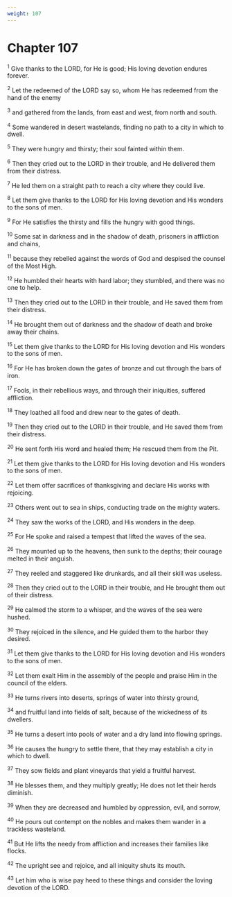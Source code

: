 ```yaml
---
weight: 107
---
```


# Chapter 107

<sup>1</sup> Give thanks to the LORD, for He is good; His loving devotion endures forever. 

<sup>2</sup> Let the redeemed of the LORD say so, whom He has redeemed from the hand of the enemy 

<sup>3</sup> and gathered from the lands, from east and west, from north and south. 

<sup>4</sup> Some wandered in desert wastelands, finding no path to a city in which to dwell. 

<sup>5</sup> They were hungry and thirsty; their soul fainted within them. 

<sup>6</sup> Then they cried out to the LORD in their trouble, and He delivered them from their distress. 

<sup>7</sup> He led them on a straight path to reach a city where they could live. 

<sup>8</sup> Let them give thanks to the LORD for His loving devotion and His wonders to the sons of men. 

<sup>9</sup> For He satisfies the thirsty and fills the hungry with good things. 

<sup>10</sup> Some sat in darkness and in the shadow of death, prisoners in affliction and chains, 

<sup>11</sup> because they rebelled against the words of God and despised the counsel of the Most High. 

<sup>12</sup> He humbled their hearts with hard labor; they stumbled, and there was no one to help. 

<sup>13</sup> Then they cried out to the LORD in their trouble, and He saved them from their distress. 

<sup>14</sup> He brought them out of darkness and the shadow of death and broke away their chains. 

<sup>15</sup> Let them give thanks to the LORD for His loving devotion and His wonders to the sons of men. 

<sup>16</sup> For He has broken down the gates of bronze and cut through the bars of iron. 

<sup>17</sup> Fools, in their rebellious ways, and through their iniquities, suffered affliction. 

<sup>18</sup> They loathed all food and drew near to the gates of death. 

<sup>19</sup> Then they cried out to the LORD in their trouble, and He saved them from their distress. 

<sup>20</sup> He sent forth His word and healed them; He rescued them from the Pit. 

<sup>21</sup> Let them give thanks to the LORD for His loving devotion and His wonders to the sons of men. 

<sup>22</sup> Let them offer sacrifices of thanksgiving and declare His works with rejoicing. 

<sup>23</sup> Others went out to sea in ships, conducting trade on the mighty waters. 

<sup>24</sup> They saw the works of the LORD, and His wonders in the deep. 

<sup>25</sup> For He spoke and raised a tempest that lifted the waves of the sea. 

<sup>26</sup> They mounted up to the heavens, then sunk to the depths; their courage melted in their anguish. 

<sup>27</sup> They reeled and staggered like drunkards, and all their skill was useless. 

<sup>28</sup> Then they cried out to the LORD in their trouble, and He brought them out of their distress. 

<sup>29</sup> He calmed the storm to a whisper, and the waves of the sea were hushed. 

<sup>30</sup> They rejoiced in the silence, and He guided them to the harbor they desired. 

<sup>31</sup> Let them give thanks to the LORD for His loving devotion and His wonders to the sons of men. 

<sup>32</sup> Let them exalt Him in the assembly of the people and praise Him in the council of the elders. 

<sup>33</sup> He turns rivers into deserts, springs of water into thirsty ground, 

<sup>34</sup> and fruitful land into fields of salt, because of the wickedness of its dwellers. 

<sup>35</sup> He turns a desert into pools of water and a dry land into flowing springs. 

<sup>36</sup> He causes the hungry to settle there, that they may establish a city in which to dwell. 

<sup>37</sup> They sow fields and plant vineyards that yield a fruitful harvest. 

<sup>38</sup> He blesses them, and they multiply greatly; He does not let their herds diminish. 

<sup>39</sup> When they are decreased and humbled by oppression, evil, and sorrow, 

<sup>40</sup> He pours out contempt on the nobles and makes them wander in a trackless wasteland. 

<sup>41</sup> But He lifts the needy from affliction and increases their families like flocks. 

<sup>42</sup> The upright see and rejoice, and all iniquity shuts its mouth. 

<sup>43</sup> Let him who is wise pay heed to these things and consider the loving devotion of the LORD. 


